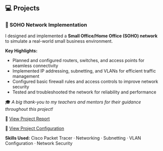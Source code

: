 ## 💻 Projects

### 🧩 SOHO Network Implementation
I designed and implemented a **Small Office/Home Office (SOHO) network** to simulate a real-world small business environment.

**Key Highlights:**
- Planned and configured routers, switches, and access points for seamless connectivity  
- Implemented IP addressing, subnetting, and VLANs for efficient traffic management  
- Configured basic firewall rules and access controls to improve network security  
- Tested and troubleshooted the network for reliability and performance  

🎓 *A big thank-you to my teachers and mentors for their guidance throughout this project!*  

📄 [View Project Report](https://docs.google.com/document/d/1NtGA7LKrdB5UiiWMSvyP6ErLpIh-AesV6C-e2vK4Sr0/edit?usp=sharing)  

📄 [View Project Configuration](https://docs.google.com/document/d/1w4UBQmEKcKKQCfoJOvhCZsZ-khrRRSHqe5TR5dPnHqc/edit?usp=sharing) 

**Skills Used:** Cisco Packet Tracer · Networking · Subnetting · VLAN Configuration · Network Security
